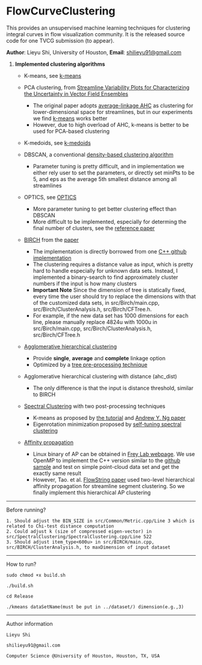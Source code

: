 # FlowCurveClustering
This provides an unsupervised machine learning techniques for clustering integral curves in flow visualization community.
It is the released source code for one TVCG submission (to appear).

**Author**: Lieyu Shi, University of Houston,
**Email**: shilieyu91@gmail.com

1. **Implemented clustering algorithms**

	- K-means, see [k-means](https://en.wikipedia.org/wiki/K-means_clustering) 

	- PCA clustering, from [Streamline Variability Plots for Characterizing the Uncertainty in Vector Field Ensembles](https://ieeexplore.ieee.org/abstract/document/7192675)
		- The original paper adopts [average-linkage AHC](https://en.wikipedia.org/wiki/Hierarchical_clustering) as clustering for lower-dimensional space for streamlines, but in our experiments we find [k-means](https://en.wikipedia.org/wiki/K-means_clustering) works better
		- However, due to high overload of AHC, k-means is better to be used for PCA-based clustering

	- K-medoids, see [k-medoids](https://en.wikipedia.org/wiki/K-medoids)

	- DBSCAN, a conventional [density-based clustering algorithm](https://en.wikipedia.org/wiki/DBSCAN)
		- Parameter tuning is pretty difficult, and in implementation we either rely user to set the parameters, or directly set minPts to be 5, and eps as the average 5th smallest distance among all streamlines

	- OPTICS, see [OPTICS](https://en.wikipedia.org/wiki/OPTICS_algorithm)
		- More parameter tuning to get better clustering effect than DBSCAN
		- More difficult to be implemented, especially for determing the final number of clusters, see the [reference paper](http://www.dbs.ifi.lmu.de/Publikationen/Papers/OPTICS.pdf)
	
	- [BIRCH](https://en.wikipedia.org/wiki/BIRCH) from the [paper](https://link.springer.com/content/pdf/10.1023/A:1009783824328.pdf)
		- The implementation is directly borrowed from one [C++ github implementation](https://github.com/fedyura/birch-clustering-algorithm)
		- The clustering requires a distance value as input, which is pretty hard to handle especially for unknown data sets. Instead, I implemented a binary-search to find approximately cluster numbers if the input is how many clusters
		- **Important Note** Since the dimension of tree is statically fixed, every time the user should try to replace the dimensions with that of the customized data sets, in src/Birch/main.cpp, src/Birch/ClusterAnalysis.h, src/Birch/CFTree.h. 
		- For example, if the new data set has 1000 dimensions for each line, please manually replace 4824u with 1000u in src/Birch/main.cpp, src/Birch/ClusterAnalysis.h, src/Birch/CFTree.h

	- [Agglomerative hierarchical clustering](https://en.wikipedia.org/wiki/Hierarchical_clustering)
		- Provide **single**, **average** and **complete** linkage option
		- Optimized by a [tree pre-processing technique](https://www.cs.cornell.edu/~kb/publications/IRT08.pdf)

	- Agglomerative hierarchical clustering with distance (ahc_dist)
		- The only difference is that the input is distance threshold, similar to BIRCH

	- [Spectral Clustering](https://en.wikipedia.org/wiki/Spectral_clustering) with two post-processing techniques
		- K-means as proposed by [the tutorial](https://www.cs.cmu.edu/~aarti/Class/10701/readings/Luxburg06_TR.pdf) and [Andrew Y. Ng paper](https://ai.stanford.edu/~ang/papers/nips01-spectral.pdf)
		- Eigenrotation minimization proposed by [self-tuning spectral clustering](https://papers.nips.cc/paper/2619-self-tuning-spectral-clustering.pdf)

	- [Affinity propagation](https://en.wikipedia.org/wiki/Affinity_propagation)
		- Linux binary of AP can be obtained in [Frey Lab webpage](http://genes.toronto.edu/index.php?q=affinity%20propagation). We use OpenMP to implement the C++ version similar to the [github sample](https://github.com/nojima/affinity-propagation-sparse) and test on simple point-cloud data set and get the exactly same result
		- However, Tao. et al. [FlowString paper](https://ieeexplore.ieee.org/document/6787131) used two-level hierarchical affinity propagation for streamline segment clustering. So we finally implement this hierarchical AP clustering

-------------------------------------------------
Before running?

	1. Should adjust the BIN_SIZE in src/Common/Metric.cpp/Line 3 which is related to Chi-test distance computation
	2. Could adjust k (size of compressed eigen-vector) in src/SpectralClustering/SpectralClustering.cpp/Line 522
	3. Should adjust item_type<600u> in src/BIRCH/main.cpp, src/BIRCH/ClusterAnalysis.h, to maxDimension of input dataset

-------------------------------------------------
How to run?

	sudo chmod +x build.sh

	./build.sh

	cd Release

	./kmeans dataSetName(must be put in ../dataset/) dimension(e.g.,3)

------------------------------------------------
Author information

	Lieyu Shi

	shilieyu91@gmail.com
	
	Computer Science @University of Houston, Houston, TX, USA
